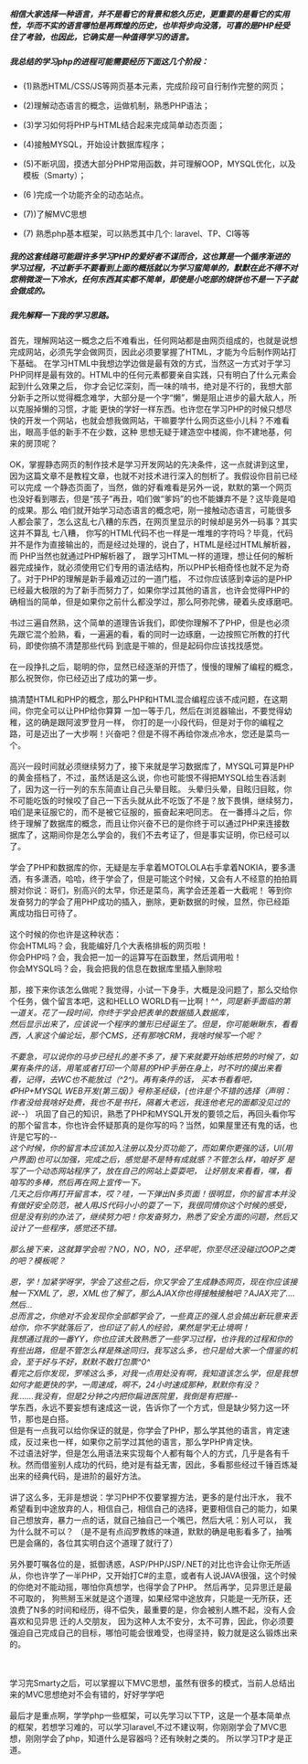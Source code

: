 ##### 相信大家选择一种语言，并不是看它的背景和悠久历史，更重要的是看它的实用性，华而不实的语言哪怕是再辉煌的历史，也毕将步向没落，可喜的是PHP经受住了考验，也因此，它确实是一种值得学习的语言。
##### 我总结的学习php的进程可能需要经历下面这几个阶段：
* (1)熟悉HTML/CSS/JS等网页基本元素，完成阶段可自行制作完整的网页；

* (2)理解动态语言的概念，运做机制，熟悉PHP语法；

* (3)学习如何将PHP与HTML结合起来完成简单动态页面；

* (4)接触MYSQL，开始设计数据库程序；

* (5)不断巩固，摸透大部分PHP常用函数，并可理解OOP，MYSQL优化，以及模板（Smarty）；

* (6 )完成一个功能齐全的动态站点。

* (7))了解MVC思想

* (7) 熟悉php基本框架，可以熟悉其中几个: laravel、TP、CI等等

##### 我的这套线路可能跟许多学习PHP的爱好者不谋而合，这也算是一个循序渐进的学习过程，不过新手不要看到上面的概括就以为学习蛮简单的，默默在此不得不对您稍微泼一下冷水，任何东西其实都不简单，即使是小吃部的烧饼也不是一下子就会做成的。
##### 我先解释一下我的学习思路。
首先，理解网站这一概念之后不难看出，任何网站都是由网页组成的，也就是说想完成网站，必须先学会做网页，因此必须要掌握了HTML，才能为今后制作网站打下基础。
在学习HTML中我想边学边做是最有效的方式，当然这一方式对于学习PHP同样是最有效的。HTML中的任何元素都要亲自实践，只有明白了什么元素会起到什么效果之后，
你才会记忆深刻，而一味的啃书，绝对是不行的，我想大部分新手之所以觉得概念难学，大部分是一个字“懒”，懒是阻止进步的最大敌人，所以克服掉懒的习惯，才能
更快的学好一样东西。也许您在学习PHP的时候只想尽快的开发一个网站，也就会想我做网站，干嘛要学什么网页这些小儿科？不难看出，眼高手低的新手不在少数，这种
思想无疑于建造空中楼阁，你不建地基，何来的房顶呢？
<br />
<br />
OK，掌握静态网页的制作技术是学习开发网站的先决条件，这一点就讲到这里，因为这篇文章不是教程文章，也就不对技术进行深入的刨析了。我假设你目前已经可以完成
一个静态页面了，当然，做的好看难看是另外一说，默默的第一个网页也没好看到哪去，但是“孩子”再丑，咱们做“爹妈”的也不能嫌弃不是？这毕竟是咱的成果。那么
咱们就开始学习动态语言的概念吧，刚一接触动态语言，可能很多人都会蒙了，怎么这乱七八糟的东西，在网页里显示的时候却是另外一码事？其实这并不算乱 七八糟，
你写的HTML代码不也一样是一堆堆的字符吗？毕竟，代码并不是作为直接输出的，而是经过处理的，说白了，HTML是经过HTML解析器，而 PHP当然也就通过PHP解析器了，
跟学习HTML一样的道理，想让任何的解析器完成操作，就必须使用它们专用的语法结构，所以PHP长相奇怪也就不足为奇了。对于PHP的理解是新手最难迈过的一道门槛，
不过你应该感到幸运的是PHP已经最大极限的为了新手而努力了，如果你学过其他的语言，也许会觉得PHP的确相当的简单，但是如果你之前什么都没学过，那么阿弥陀佛，硬着头皮琢磨吧。
<br />
<br />
书过三遍自然熟，这个简单的道理告诉我们，即使你理解不了PHP，但是也必须先跟它混个脸熟，看，一遍遍的看，看的同时一边琢磨，一边按照它所教的打代码，即使你搞不清楚那些代码
到底是干嘛的，但是起码你应该找找感觉。
<br />
<br />
在一段挣扎之后，聪明的你，显然已经逐渐的开悟了，慢慢的理解了编程的概念，那么祝贺你，你已经迈出了成功的第一步。
<br />
<br />
搞清楚HTML和PHP的概念，那么PHP和HTML混合编程应该不成问题，在这期间，你完全可以让PHP给你算算 一加一等于几，然后在浏览器输出，不要觉得幼稚，这的确是跟阿波罗登月一样，
你打的是一小段代码，但是对于你的编程之路，可是迈出了一大步啊！兴奋吧？但是不得不再给你泼点冷水，您还是菜鸟一个。
<br />
<br />
高兴一段时间就必须继续努力了，接下来就是学习数据库了，MYSQL可算是PHP的黄金搭档了，不过，虽然话是这么说，你也可能恨不得把MYSQL给生吞活剥了，因为这一行一列的东东简直让自己头晕目眩。
头晕归头晕，目眩归目眩，你不可能吃饭的时候咬了自己一下舌头就从此不吃饭了不是？放下畏惧，继续努力，咱们是来征服它的，而不是被它征服的，振奋起来吧同志。
在一番搏斗之后，你终于理解了数据库的概念，而且让你兴奋不已的是你终于可以通过PHP来连接数据库了，这期间你是怎么学会的，我们不去考证了，但是事实证明，你已经可以了。
<br />
<br />
学会了PHP和数据库的你，无疑是左手拿着MOTOLOLA右手拿着NOKIA，要多潇洒，有多潇洒，哈哈，终于学会了，但是可能这个时候，又会有人不经意的拍拍肩膀对你说：哥们，别高兴的太早，你还是菜鸟，离学会还差着一大截呢！
等到你发奋努力的学会了用PHP成功的插入，删除，更新数据的时候，显然，你已经距离成功指日可待了。
<br />
<br />
这个时候的你也许是这种状态：
<br />
你会HTML吗？会，我能编好几个大表格排板的网页啦！
<br />
你会PHP吗？会，我会把一加一的运算写在函数里，然后调用啦！
<br />
你会MYSQL吗？会，我会把我的信息在数据库里插入删除啦
<br />
<br />
那，接下来你该怎么做呢？我觉得，小试一下身手，大概是没问题了，那么交给你个任务，做个留言本吧，这和HELLO WORLD有一比啊！^_^，同是新手面临的第一道关。花了一段时间，你终于学会把表单的数据插入数据库，\
然后显示出来了，应该说一个程序的雏形已经诞生了。但是，你可能瞅瞅东，看看西，人家这个编论坛，那个CMS，还有那啥CRM，我啥时候写一个呢？
<br />
<br />
不要急，可以说你的马步已经扎的差不多了，接下来就要开始练把势的时候了，如果有条件的话，用笔或者打印一个简易的PHP手册在身上，时不时的摸出来看看，记得，去WC也不能放过（^2^)。再有条件的话，
买本书看看吧，《PHP+MYSQL WEB开发(第三版)》号称圣经级，(也许是个不错的选择（声明：作者没给我啥好处费，我也不是书托，隔着大老远，我连他老兄的面都没见过的说-_-）
巩固了自己的知识，熟悉了PHP和MYSQL开发的要领之后，再回头看你写的那个留言本，你也许会怀疑那真的是你写的吗？当然，如果屋里还有鬼的话，也许是它写的-_-
<br />
这个时候，你的留言本应该加入注册以及分页功能了，而如果你更强的话，UI(用户界面)也可以加强，完成之后，感觉是不是特有成就感？不管怎么样，咱好歹 是写了一个动态网站程序了，放在自己的网站上耍耍吧，
让好朋友来看看，嘿，看咱写的多棒，然后再在网上宣传一下。
<br />
几天之后你再打开留言本，哎？哇，一下弹出N多页面！很明显，你的留言本并没有做好安全防范，被人用JS代码小小的耍了一下，我很同情你这个时候的感受，但是没有别的办法了，继续努力吧！你发奋努力，熟悉了安全方面的问题，然后又设计了一些程序，感觉还不错。
<br />
<br />
那么接下来，这就算学会啦？NO，NO，NO，还早呢，你至尽还没碰过OOP之类的吧？模板呢？
<br />
<br />
恩，学！加紧学呀学，学会了这些之后，你又学会了生成静态网页，现在你应该接触一下XML了，恩，XML也了解了，那么AJAX你也得接触接触吧？AJAX完了….然后…
<br />
总而言之，你绝对不会发现你全部都学会了，一些真正的强人总会搞出新玩意来丢给你，你不学就落后了，也印证了前人的经验，果然是学无止境啊！
<br />
我想通过我的一番YY，你也应该大致熟悉了一些学习过程，也许我的过程和你的有些出路，但是不管怎么样是殊途同归，我写这么多，也只是给大家一个借鉴的机会，至于好与不好，默默不敢打包票^0^
<br />
看完之后你发现，罗嗦这么多，对我一点用处没有啊，我知道该怎么学，但是我想如何才能更快的学，一周速成，啊不，24小时速成那种，默默你有没？
<br />
我…….我没有，但是2分钟之内把你扁进医院里，我倒是有把握-_-
<br />
学东西，永远不要妄想有速成这一说，告诉你了一个方式，但是缺少努力这一环节，那也是白搭。
<br />
但是有一点我可以给你保证的就是，你学会了PHP，那么学其他的语言，肯定速成，反过来也一样，如果你之前学过其他的语言，那么学PHP肯定快。
<br />
不过语法好学，但是怎么用语法来实现每个人都有每个人的方式，几乎是各有千秋。然而借鉴别人成功的代码，绝对是有益无害，因此，多看那些经过千锤百炼凝出来的经典代码，是进阶的最好方法。
<br />
<br />
讲了这么多，无非是想说：学习PHP不仅要掌握方法，更多的是付出汗水， 我不希望看到中途放弃的人，相信自己，相信自己的选择，更要相信自己的能力，如果自己想放弃，暴力一点的话，就自己抽自己一个嘴巴，然后大吼：别人可以， 我为什么就不可以？
（是不是有点阎罗教练的味道，默默的确是电影看多了，抽嘴巴是会痛的，各位其实明白这个道理了就行了）
<br />
<br />
另外要叮嘱各位的是，抵御诱惑，ASP/PHP/JSP/.NET的对比也许会让你无所适从，你也许学了一半PHP，又开始打C#的主意，或者有人说JAVA很强，这个时候的你绝对不能动摇，哪怕你真想学，也得学会了PHP。
然后再学，见异思迁是最不可取的， 狗熊掰玉米就是这个道理，如果经常中途放弃，只能是一无所获，还浪费了N多的时间和经历，得不偿失，最重要的是，你会被别人瞧不起，没有人会喜欢和见异思 迁的人交朋友，
因为这种人太不安分，太不可靠，因此，你必须要强迫自己完成自己的目标，哪怕可能会很难受，也得坚持，毅力就是这么锻炼出来的。

<br />
<br />
学习完Smarty之后，可以掌握以下MVC思想，虽然有很多的模式，当前人总结出来的MVC思想绝对不会有错的，好好学学吧

<br />
<br />
最后才是重点啊，学学php一些框架，可以先学习以下TP，这是一个基本简单点的框架，若想学习难的，可以学习laravel,不过不建议啊，你刚刚学会了MVC思想，刚刚学会了php，知道什么是容器吗？还有映射之类的。
所以学习TP才是正道。
